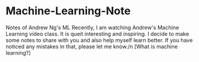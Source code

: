 # Machine-Learning-Note
Notes of Andrew Ng's ML 
Recently, I am watching Andrew's Machine Learning video class. It is queit interesting and inspiring. I decide to make some notes 
to share with you and also help myself learn better. If you have noticed any mistakes in that, please let me know./n
[What is machine learning?]
